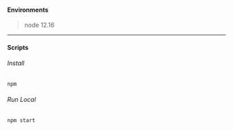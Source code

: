 #### Environments

> node 12.16

---

#### Scripts

###### Install

```bash
npm
```

###### Run Local

```bash
npm start
```